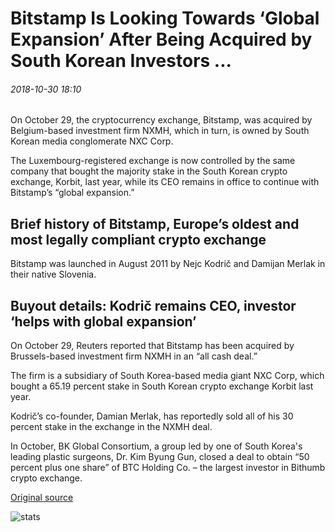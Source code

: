 # Bitstamp Is Looking Towards ‘Global Expansion’ After Being Acquired by South Korean Investors ...

###### 2018-10-30 18:10

On October 29, the cryptocurrency exchange, Bitstamp, was acquired by Belgium-based investment firm NXMH, which in turn, is owned by South Korean media conglomerate NXC Corp.

The Luxembourg-registered exchange is now controlled by the same company that bought the majority stake in the South Korean crypto exchange, Korbit, last year, while its CEO remains in office to continue with Bitstamp’s “global expansion.”

## Brief history of Bitstamp, Europe’s oldest and most legally compliant crypto exchange

Bitstamp was launched in August 2011 by Nejc Kodrič and Damijan Merlak in their native Slovenia.

## Buyout details: Kodrič remains CEO, investor ‘helps with global expansion’

On October 29, Reuters reported that Bitstamp has been acquired by Brussels-based investment firm NXMH in an “all cash deal.”

The firm is a subsidiary of South Korea-based media giant NXC Corp, which bought a 65.19 percent stake in South Korean crypto exchange Korbit last year.

Kodrič’s co-founder, Damian Merlak, has reportedly sold all of his 30 percent stake in the exchange in the NXMH deal.

In October, BK Global Consortium, a group led by one of South Korea's leading plastic surgeons, Dr. Kim Byung Gun, closed a deal to obtain “50 percent plus one share” of BTC Holding Co. – the largest investor in Bithumb crypto exchange.

[Original source](https://cointelegraph.com/news/bitstamp-is-looking-towards-global-expansion-after-being-acquired-by-south-korean-investors)

![stats](https://c.statcounter.com/11760860/0/a89fa40b/1/ "stats")